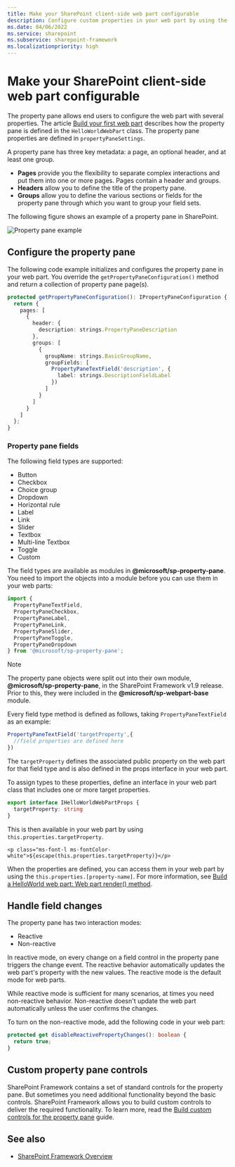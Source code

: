 ```yaml
---
title: Make your SharePoint client-side web part configurable
description: Configure custom properties in your web part by using the property pane.
ms.date: 04/06/2022
ms.service: sharepoint
ms.subservice: sharepoint-framework
ms.localizationpriority: high
---
```


# Make your SharePoint client-side web part configurable

The property pane allows end users to configure the web part with several properties. The article [Build your first web part](../get-started/build-a-hello-world-web-part.md) describes how the property pane is defined in the `HelloWorldWebPart` class. The property pane properties are defined in `propertyPaneSettings`.

A property pane has three key metadata: a page, an optional header, and at least one group.

- **Pages** provide you the flexibility to separate complex interactions and put them into one or more pages. Pages contain a header and groups.
- **Headers** allow you to define the title of the property pane.
- **Groups** allow you to define the various sections or fields for the property pane through which you want to group your field sets.

The following figure shows an example of a property pane in SharePoint.

![Property pane example](../../../images/property-pane-example.png)

## Configure the property pane

The following code example initializes and configures the property pane in your web part. You override the `getPropertyPaneConfiguration()` method and return a collection of property pane page(s).

```typescript
protected getPropertyPaneConfiguration(): IPropertyPaneConfiguration {
  return {
    pages: [
      {
        header: {
          description: strings.PropertyPaneDescription
        },
        groups: [
          {
            groupName: strings.BasicGroupName,
            groupFields: [
              PropertyPaneTextField('description', {
                label: strings.DescriptionFieldLabel
              })
            ]
          }
        ]
      }
    ]
  };
}
```

### Property pane fields

The following field types are supported:

- Button
- Checkbox
- Choice group
- Dropdown
- Horizontal rule
- Label
- Link
- Slider
- Textbox
- Multi-line Textbox
- Toggle
- Custom

The field types are available as modules in **\@microsoft/sp-property-pane**. You need to import the objects into a module before you can use them in your web parts:

```typescript
import {
  PropertyPaneTextField,
  PropertyPaneCheckbox,
  PropertyPaneLabel,
  PropertyPaneLink,
  PropertyPaneSlider,
  PropertyPaneToggle,
  PropertyPaneDropdown
} from '@microsoft/sp-property-pane';
```

> [!NOTE]
> The property pane objects were split out into their own module, **\@microsoft/sp-property-pane**, in the SharePoint Framework v1.9 release. Prior to this, they were included in the **\@microsoft/sp-webpart-base** module.

Every field type method is defined as follows, taking `PropertyPaneTextField` as an example:

```typescript
PropertyPaneTextField('targetProperty',{
  //field properties are defined here
})
```

The `targetProperty` defines the associated public property on the web part for that field type and is also defined in the props interface in your web part.

To assign types to these properties, define an interface in your web part class that includes one or more target properties.

```typescript
export interface IHelloWorldWebPartProps {
  targetProperty: string
}
```

This is then available in your web part by using `this.properties.targetProperty`.

```tsx
<p class="ms-font-l ms-fontColor-white">${escape(this.properties.targetProperty)}</p>
```

When the properties are defined, you can access them in your web part by using the `this.properties.[property-name]`. For more information, see [Build a HelloWorld web part: Web part render() method](../get-started/build-a-hello-world-web-part.md#web-part-render-method).

## Handle field changes

The property pane has two interaction modes:

- Reactive
- Non-reactive

In reactive mode, on every change on a field control in the property pane triggers the change event. The reactive behavior automatically updates the web part's property with the new values. The reactive mode is the default mode for web parts.

While reactive mode is sufficient for many scenarios, at times you need non-reactive behavior. Non-reactive doesn't update the web part automatically unless the user confirms the changes.

To turn on the non-reactive mode, add the following code in your web part:

```typescript
protected get disableReactivePropertyChanges(): boolean {
  return true;
}
```

## Custom property pane controls

SharePoint Framework contains a set of standard controls for the property pane. But sometimes you need additional functionality beyond the basic controls. SharePoint Framework allows you to build custom controls to deliver the required functionality. To learn more, read the [Build custom controls for the property pane](../guidance/build-custom-property-pane-controls.md) guide.

## See also

- [SharePoint Framework Overview](../../sharepoint-framework-overview.md)
